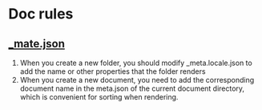 # Doc rules

## [_mate.json](https://nextra.site/docs/docs-theme/page-configuration#links)

1. When you create a new folder, you should modify _meta.locale.json to add the name or other properties that the folder renders
2. When you create a new document, you need to add the corresponding document name in the meta.json of the current document directory, which is convenient for sorting when rendering.
